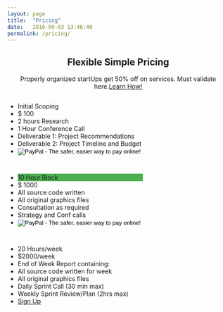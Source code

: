 ```yaml
---
layout: page
title:  "Pricing"
date:   2016-09-03 13:46:40
permalink: /pricing/
---
```


<h2 style="text-align:center">Flexible Simple Pricing</h2>
<p style="text-align:center">Properly organized startUps get 50% off on services. Must validate here.<a href="https://thisisN.com/validate-startup-status/" target="_blank">Learn How!</a></p>

<div class="columns">
  <ul class="price">
    <li class="header">Initial Scoping </li>
    <li class="grey">$ 100</li>
    <li>2 hours Research</li>
    <li>1 Hour Conference Call</li>
    <li>Deliverable 1: Project Recommendations</li>
    <li>Deliverable 2: Project Timeline and Budget</li>
    <li class="grey"><form action="https://www.paypal.com/cgi-bin/webscr" method="post" target="_top">
<input type="hidden" name="cmd" value="_s-xclick">
<input type="hidden" name="hosted_button_id" value="5W9QN8LY2GJNJ">
<input type="image" src="https://www.paypalobjects.com/en_US/i/btn/btn_buynowCC_LG.gif" border="0" name="submit" alt="PayPal - The safer, easier way to pay online!">
<img alt="" border="0" src="https://www.paypalobjects.com/en_US/i/scr/pixel.gif" width="1" height="1">
</form></li>
  </ul>
</div>

<div class="columns">
  <ul class="price">
    <li class="header" style="background-color:#4CAF50">10 Hour Block</li>
    <li class="grey">$ 1000 </li>
    <li>All source code written</li>
    <li>All original graphics files</li>
    <li>Consultation as required</li>
    <li>Strategy and Conf calls </li>
    <li class="grey"><form action="https://www.paypal.com/cgi-bin/webscr" method="post" target="_top">
<input type="hidden" name="cmd" value="_s-xclick">
<input type="hidden" name="hosted_button_id" value="YNT63SPK3S6WU">
<input type="image" src="https://www.paypalobjects.com/en_US/i/btn/btn_subscribeCC_LG.gif" border="0" name="submit" alt="PayPal - The safer, easier way to pay online!">
<img alt="" border="0" src="https://www.paypalobjects.com/en_US/i/scr/pixel.gif" width="1" height="1">
</form>
</li>
  </ul>
</div>

<div class="columns">
  <ul class="price">
    <li class="header">20 Hours/week</li>
    <li class="grey">$2000/week </li>
    <li>End of Week Report containing:</li>
    <li>All source code written for week</li>
    <li>All original graphics files </li>
    <li>Daily Sprint Call (30 min max)</li>
    <li>Weekly Sprint Review/Plan (2hrs max)</li>
    <li class="grey"><a href="#" class="button">Sign Up</a></li>
  </ul>
</div>

<script type="text/javascript">
    window._chatlio = window._chatlio||[];
    !function(){ var t=document.getElementById("chatlio-widget-embed");if(t&&window.ChatlioReact&&_chatlio.init)return void _chatlio.init(t,ChatlioReact);for(var e=function(t){return function(){_chatlio.push([t].concat(arguments)) }},i=["configure","identify","track","show","hide","isShown","isOnline"],a=0;a<i.length;a++)_chatlio[i[a]]||(_chatlio[i[a]]=e(i[a]));var n=document.createElement("script"),c=document.getElementsByTagName("script")[0];n.id="chatlio-widget-embed",n.src="https://w.chatlio.com/w.chatlio-widget.js",n.async=!0,n.setAttribute("data-embed-version","2.1");
       n.setAttribute('data-widget-id','f2c7bbb2-e7f3-47f5-55b6-6f6a6ddaa79e');
       c.parentNode.insertBefore(n,c);
    }();
</script>

